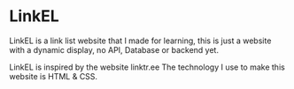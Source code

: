 # LinkEL
LinkEL is a link list website that I made for learning, this is just a website with a dynamic display, no API, Database or backend yet.

LinkEL is inspired by the website linktr.ee
The technology I use to make this website is HTML & CSS.
